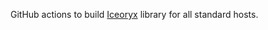 GitHub actions to build [Iceoryx](https://github.com/eclipse/iceoryx) library for all standard hosts.
